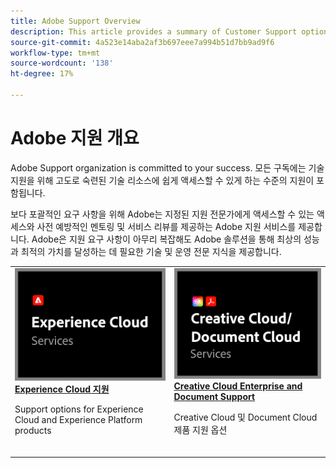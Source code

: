 ```yaml
---
title: Adobe Support Overview
description: This article provides a summary of Customer Support options for Adobe Experience Cloud, Adobe Document Cloud, and Adobe Creative Cloud.
source-git-commit: 4a523e14aba2af3b697eee7a994b51d7bb9ad9f6
workflow-type: tm+mt
source-wordcount: '138'
ht-degree: 17%

---
```


# Adobe 지원 개요

Adobe Support organization is committed to your success. 모든 구독에는 기술 지원을 위해 고도로 숙련된 기술 리소스에 쉽게 액세스할 수 있게 하는 수준의 지원이 포함됩니다.

보다 포괄적인 요구 사항을 위해 Adobe는 지정된 지원 전문가에게 액세스할 수 있는 액세스와 사전 예방적인 멘토링 및 서비스 리뷰를 제공하는 Adobe 지원 서비스를 제공합니다. Adobe은 지원 요구 사항이 아무리 복잡해도 Adobe 솔루션을 통해 최상의 성능과 최적의 가치를 달성하는 데 필요한 기술 및 운영 전문 지식을 제공합니다.

<table style="table-layout:fixed">
<tr>
  <td>
    <a href="dx-overview.md">
    <img alt="DX 지원" src="assets/ECthumbnail.png"/>
    </a>
    <div>
    <a href="dx-overview.md"><strong>Experience Cloud 지원</strong></a>
    </div>
    <p>Support options for Experience Cloud and Experience Platform products</p>
    <br>
  </td>
  <td>
    <a href="dme-overview.md">
      <img alt="비즈니스" src="assets/CCDCThumbnail.png">
    </a>
    <div>
    <a href="dme-overview.md"><strong>Creative Cloud Enterprise and Document Support</strong></a>
    </div>
    <p>Creative Cloud 및 Document Cloud 제품 지원 옵션</p>
    <br>
  </td>
</tr>
</table>
